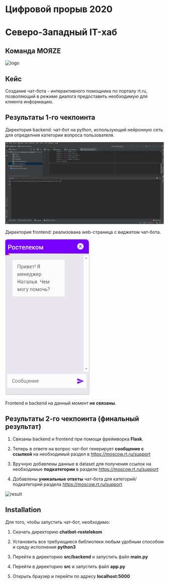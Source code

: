 # Цифровой прорыв 2020

# Северо-Западный IT-хаб

## Команда MOЯZE

![logo](https://github.com/OvchinnikovNV/chatbot-rostelekom/blob/main/rsc/team.gif)

## Кейс

Создание чат-бота - интерактивного помощника по порталу rt.ru, позволяющий в режиме диалога предоставить необходимую для клиента информацию.

## Результаты 1-го чекпоинта

Директория backend: чат-бот на python, использующий нейронную сеть для определния категории вопроса пользователя.

![backend](https://github.com/OvchinnikovNV/chatbot-rostelekom/blob/main/rsc/backend.gif)

Директория frontend: реализована web-страница с виджетом чат-бота.

![frontend](https://github.com/OvchinnikovNV/chatbot-rostelekom/blob/main/rsc/frontend.gif)

Frontend и backend на данный момент **не связаны**.

## Результаты 2-го чекпоинта (финальный результат)

1) Связаны backend и frontend при помощи фреймворка **Flask**.

2) Теперь в ответе на вопрос чат-бот генерирует **сообщение с ссылкой** на необходимый раздел в https://moscow.rt.ru/support

3) Вручную добавлены данные в dataset для получения ссылок на необходимые **подкатегории** в разделе https://moscow.rt.ru/support

4) Добавлены **уникальные ответы** чат-бота для категорий/подкатегорий раздела https://moscow.rt.ru/support

![result](https://github.com/OvchinnikovNV/chatbot-rostelekom/blob/main/rsc/chat_bot.gif)

## Installation

Для того, чтобы запустить чат-бот, необходимо:

1) Скачать директорию **chatbot-rostelekom**

2) Установить все требующиеся библиотеки любым удобным способом и среду исполнения **python3**

3) Перейти в директорию **src/backend** и запустить файл **main.py**

4) Перейти в директорию **src** и запустить файл **app.py**

5) Открыть браузер и перейти по адресу **localhost:5000**
